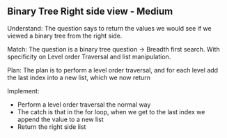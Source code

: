 ## Binary Tree Right side view - Medium

Understand:
The question says to return the values we would see if we viewed a binary tree from the right side.

Match:
The question is a binary tree question -> Breadth first search. With specificity on Level order Traversal and list manipulation.

Plan:
The plan is to perform a level order traversal, and for each level add the last index into a new list, which we now return

Implement:
- Perform a level order traversal the normal way
- The catch is that in the for loop, when we get to the last index we append the value to a new list
- Return the right side list
